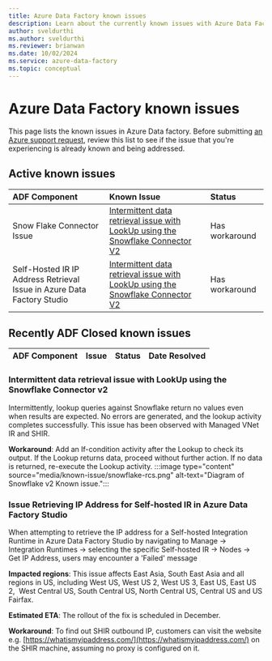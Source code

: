 ```yaml
---
title: Azure Data Factory known issues
description: Learn about the currently known issues with Azure Data Factory and their possible workarounds or resolutions.
author: sveldurthi
ms.author: sveldurthi
ms.reviewer: brianwan
ms.date: 10/02/2024
ms.service: azure-data-factory
ms.topic: conceptual
---
```


# Azure Data Factory known issues

This page lists the known issues in Azure Data factory. Before submitting [an Azure support request](https://portal.azure.com/#blade/Microsoft_Azure_Support/HelpAndSupportBlade/newsupportrequest), review this list to see if the issue that you're experiencing is already known and being addressed.

## Active known issues

|ADF Component|Known Issue |Status|
|:---------|:---------|:---------|
|Snow Flake Connector Issue|[Intermittent data retrieval issue with LookUp using the Snowflake Connector V2](#intermittent-data-retrieval-issue-with-lookup-using-the-snowflake-connector-v2)|Has workaround|
|Self-Hosted IR IP Address Retrieval Issue in Azure Data Factory Studio|[Intermittent data retrieval issue with LookUp using the Snowflake Connector V2](#issue-retrieving-ip-address-for-self-hosted-ir-in-azure-data-factory-studio)|Has workaround|


## Recently ADF Closed known issues

|ADF Component|Issue|Status|Date Resolved|
|---------|---------|---------|---------|


### Intermittent data retrieval issue with LookUp using the Snowflake Connector v2

Intermittently, lookup queries against Snowflake return no values even when results are expected. No errors are generated, and the lookup activity completes successfully. This issue has been observed with Managed VNet IR and SHIR.

**Workaround**: Add an If-condition activity after the Lookup to check its output. If the Lookup returns data, proceed without further action. If no data is returned, re-execute the Lookup activity.
:::image type="content" source="media/known-issue/snowflake-rcs.png" alt-text="Diagram of Snowflake v2 Known issue.":::
### Issue Retrieving IP Address for Self-hosted IR in Azure Data Factory Studio

When attempting to retrieve the IP address for a Self-hosted Integration Runtime in Azure Data Factory Studio by navigating to Manage -> Integration Runtimes -> selecting the specific Self-hosted IR -> Nodes -> Get IP Address, users may encounter a 'Failed' message

**Impacted regions**: This issue affects East Asia, South East Asia and all regions in US, including West US, West US 2, West US 3, East US, East US 2,  West Central US, South Central US, North Central US, Central US and US Fairfax.

**Estimated ETA**: The rollout of the fix is scheduled in December.

**Workaround**: To find out SHIR outbound IP, customers can visit the website e.g. [https://whatismyipaddress.com/](https://whatismyipaddress.com/) on the SHIR machine, assuming no proxy is configured on it.
